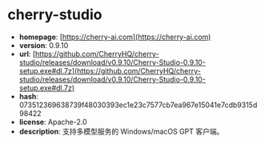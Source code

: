 # cherry-studio

- **homepage**: [https://cherry-ai.com](https://cherry-ai.com)
- **version**: 0.9.10
- **url**: [https://github.com/CherryHQ/cherry-studio/releases/download/v0.9.10/Cherry-Studio-0.9.10-setup.exe#dl.7z](https://github.com/CherryHQ/cherry-studio/releases/download/v0.9.10/Cherry-Studio-0.9.10-setup.exe#dl.7z)
- **hash**: 073512369638739f48030393ec1e23c7577cb7ea967e15041e7cdb9315d98422
- **license**: Apache-2.0
- **description**: 支持多模型服务的 Windows/macOS GPT 客户端。


